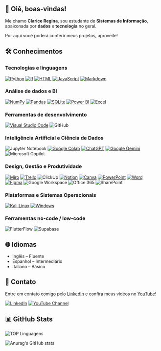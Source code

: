## 👋 Oiê, boas-vindas!  

Me chamo **Clarice Regina**, sou estudante de **Sistemas de Informação**, apaixonada por **dados** e **tecnologia** no geral. 

Por aqui você poderá conferir meus projetos, aproveite!

## 🛠️ Conhecimentos 

### Tecnologias e linguagens
[![Python](https://img.shields.io/badge/Python-3776AB?logo=python&logoColor=fff)](#)
[![R](https://img.shields.io/badge/R-%23276DC3.svg?logo=r&logoColor=white)](#)
[![HTML](https://img.shields.io/badge/HTML-%23E34F26.svg?logo=html5&logoColor=white)](#)
[![JavaScript](https://img.shields.io/badge/JavaScript-F7DF1E?logo=javascript&logoColor=000)](#)
[![Markdown](https://img.shields.io/badge/Markdown-%23000000.svg?logo=markdown&logoColor=white)](#)

### Análise de dados e BI
[![NumPy](https://img.shields.io/badge/NumPy-4DABCF?logo=numpy&logoColor=fff)](#)
[![Pandas](https://img.shields.io/badge/Pandas-150458?logo=pandas&logoColor=fff)](#)
[![SQLite](https://img.shields.io/badge/SQLite-%2307405e.svg?logo=sqlite&logoColor=white)](#)
[![Power BI](https://custom-icon-badges.demolab.com/badge/Power%20BI-F1C912?logo=power-bi&logoColor=fff)](#)
![Excel](https://img.shields.io/badge/Microsoft%20Excel-217346?style=flat&logo=microsoftexcel&logoColor=white)

### Ferramentas de desenvolvimento
[![Visual Studio Code](https://custom-icon-badges.demolab.com/badge/Visual%20Studio%20Code-0078d7.svg?logo=vsc&logoColor=white)](#)
![GitHub](https://img.shields.io/badge/GitHub-181717?style=flat&logo=github&logoColor=white)

### Inteligência Artificial e Ciência de Dados
![Jupyter Notebook](https://img.shields.io/badge/Jupyter%20Notebook-F37626?style=flat&logo=jupyter&logoColor=white)
[![Google Colab](https://img.shields.io/badge/Google%20Colab-F9AB00?logo=googlecolab&logoColor=fff)](#)
[![ChatGPT](https://img.shields.io/badge/ChatGPT-74aa9c?logo=openai&logoColor=white)](#)
[![Google Gemini](https://img.shields.io/badge/Google%20Gemini-886FBF?logo=googlegemini&logoColor=fff)](#)
![Microsoft Copilot](https://img.shields.io/badge/Microsoft%20Copilot-5E5ADB?style=flat&logo=microsoft&logoColor=white)

### Design, Gestão e Produtividade
[![Miro](https://img.shields.io/badge/Miro-050038?logo=miro&logoColor=fff)](#)
[![Trello](https://img.shields.io/badge/Trello-0052CC?logo=trello&logoColor=fff)](#)
![ClickUp](https://img.shields.io/badge/ClickUp-7B68EE?style=flat&logo=clickup&logoColor=white)
[![Notion](https://img.shields.io/badge/Notion-000?logo=notion&logoColor=fff)](#)
[![Canva](https://img.shields.io/badge/Canva-%2300C4CC.svg?&logo=Canva&logoColor=white)](#)
[![PowerPoint](https://img.shields.io/badge/PowerPoint-%23ED6C47.svg?&logo=microsoftpowerpoint&logoColor=white)](#)
[![Word](https://img.shields.io/badge/Word-%232B579A.svg?&logo=microsoftword&logoColor=white)](#)
[![Figma](https://img.shields.io/badge/Figma-F24E1E?logo=figma&logoColor=white)](#)
![Google Workspace](https://img.shields.io/badge/Google%20Workspace-4285F4?style=flat&logo=google&logoColor=white)
![Office 365](https://img.shields.io/badge/Office%20365-D83B01?style=flat&logo=microsoft&logoColor=white)
![SharePoint](https://img.shields.io/badge/SharePoint-0078d4?style=flat&logo=microsoftsharepoint&logoColor=white)

### Plataformas e Sistemas Operacionais
[![Kali Linux](https://img.shields.io/badge/Kali%20Linux-557C94?logo=kalilinux&logoColor=fff)](#)
[![Windows](https://custom-icon-badges.demolab.com/badge/Windows-0078D6?logo=windows11&logoColor=white)](#)

### Ferramentas no-code / low-code
![FlutterFlow](https://img.shields.io/badge/FlutterFlow-5C4BFF?style=flat&logoColor=white)
![Supabase](https://img.shields.io/badge/Supabase-black?logo=supabase&style=flat)


## 🌐 Idiomas
* Inglês – Fluente
* Espanhol – Intermediário
* Italiano – Básico

## 📱 Contato

Entre em contato comigo pelo [LinkedIn](https://www.linkedin.com/in/clariceregina/) e confira meus vídeos no [YouTube](https://www.youtube.com/@elasfalamtech)! 

[![LinkedIn](https://img.shields.io/badge/-LinkedIn-blue?style=flat-square&logo=Linkedin&logoColor=white&link=https://www.linkedin.com/in/clariceregina/)](https://www.linkedin.com/in/clariceregina/)  [![YouTube Channel](https://img.shields.io/badge/-Elas%20Falam%20Tech-red?style=flat-square&logo=youtube&logoColor=white)](https://www.youtube.com/@elasfalamtech)

## 📊 GitHub Stats

![TOP Linguagens](https://github-readme-stats.vercel.app/api/top-langs/?username=clariceregina&layout=compact&theme=radical)

![Anurag's GitHub stats](https://github-readme-stats.vercel.app/api?username=clariceregina&theme=radical&showicons=true&hide=stars,prs,issues,contribs)
